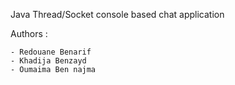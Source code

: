 Java Thread/Socket console based chat application

Authors : 

    - Redouane Benarif 
    - Khadija Benzayd 
    - Oumaima Ben najma
